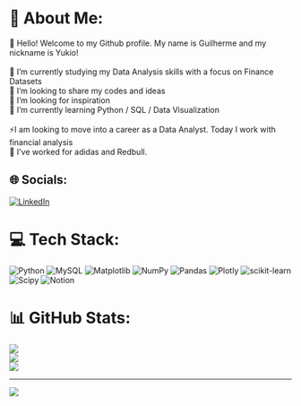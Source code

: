 # 💫 About Me:
👋 Hello! Welcome to my Github profile. My name is Guilherme and my nickname is Yukio!<br><br>🔭 I’m currently studying my Data Analysis skills with a focus on Finance Datasets<br>👯 I’m looking to share my codes and ideas<br>🤝 I’m looking for inspiration<br>🌱 I’m currently learning Python / SQL / Data Visualization<br><br>⚡I am looking to move into a career as a Data Analyst. Today I work with financial analysis<br>🏢 I've worked for adidas and Redbull.


## 🌐 Socials:
[![LinkedIn](https://img.shields.io/badge/LinkedIn-%230077B5.svg?logo=linkedin&logoColor=white)](https://linkedin.com/in/https://www.linkedin.com/in/guilherme-yukio-s-bezerra-32947155/) 

# 💻 Tech Stack:
![Python](https://img.shields.io/badge/python-3670A0?style=flat&logo=python&logoColor=ffdd54) ![MySQL](https://img.shields.io/badge/mysql-%2300000f.svg?style=flat&logo=mysql&logoColor=white) ![Matplotlib](https://img.shields.io/badge/Matplotlib-%23ffffff.svg?style=flat&logo=Matplotlib&logoColor=black) ![NumPy](https://img.shields.io/badge/numpy-%23013243.svg?style=flat&logo=numpy&logoColor=white) ![Pandas](https://img.shields.io/badge/pandas-%23150458.svg?style=flat&logo=pandas&logoColor=white) ![Plotly](https://img.shields.io/badge/Plotly-%233F4F75.svg?style=flat&logo=plotly&logoColor=white) ![scikit-learn](https://img.shields.io/badge/scikit--learn-%23F7931E.svg?style=flat&logo=scikit-learn&logoColor=white) ![Scipy](https://img.shields.io/badge/SciPy-%230C55A5.svg?style=flat&logo=scipy&logoColor=%white) ![Notion](https://img.shields.io/badge/Notion-%23000000.svg?style=flat&logo=notion&logoColor=white)
# 📊 GitHub Stats:
![](https://github-readme-stats.vercel.app/api?username=Yukio-TSB&theme=calm&hide_border=false&include_all_commits=false&count_private=false)<br/>
![](https://github-readme-streak-stats.herokuapp.com/?user=Yukio-TSB&theme=calm&hide_border=false)<br/>
![](https://github-readme-stats.vercel.app/api/top-langs/?username=Yukio-TSB&theme=calm&hide_border=false&include_all_commits=false&count_private=false&layout=compact)

---
[![](https://visitcount.itsvg.in/api?id=Yukio-TSB&icon=1&color=0)](https://visitcount.itsvg.in)

<!-- Proudly created with GPRM ( https://gprm.itsvg.in ) -->
